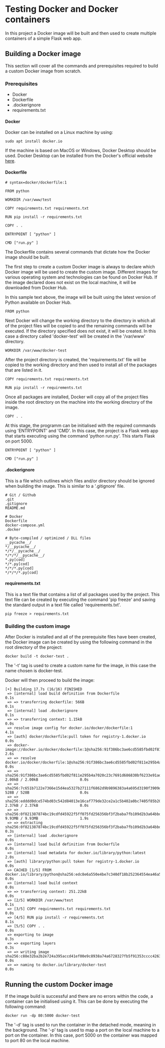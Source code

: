 # Testing Docker and Docker containers
In this project a Docker image will be built and then used to create multiple containers of a simple Flask web app.

## Building a Docker image
This section will cover all the commands and prerequisites required to build a custom Docker image from scratch.
### Prerequisites
* Docker
* Dockerfile
* .dockerignore
* requirements.txt

#### Docker
Docker can be installed on a Linux machine by using:
```
sudo apt install docker.io
```
If the machine is based on MacOS or Windows, Docker Desktop should be used. Docker Desktop can be installed from the Docker's official website [here](https://docs.docker.com/desktop/).

#### Dockerfile
```
# syntax=docker/dockerfile:1

FROM python

WORKDIR /var/www/test

COPY requirements.txt requirements.txt

RUN pip install -r requirements.txt

COPY . .

ENTRYPOINT [ "python" ]

CMD ["run.py" ]
```
The Dockerfile contains several commands that dictate how the Docker image should be built. 

The first step to create a custom Docker image is always to declare which Docker image will be used to create the custom image. Different images for various operating system and technologies can be found on Docker Hub. If the image declared does not exist on the local machine, it will be downloaded from Docker Hub. 

In this sample text above, the image will be built using the latest version of Python available on Docker Hub.
```
FROM python
```

Next Docker will change the working directory to the directory in which all of the project files will be copied to and the remaining commands will be executed. If the directory specified does not exist, it will be created. In this case a directory called 'docker-test' will be created in the '/var/www' directory.
```
WORKDIR /var/www/docker-test
```

After the project directory is created, the 'requirements.txt' file will be copied to the working directory and then used to install all of the packages that are listed in it.
```
COPY requirements.txt requirements.txt

RUN pip install -r requirements.txt
```

Once all packages are installed, Docker will copy all of the project files inside the root directory on the machine into the working directory of the image.
```
COPY . .
```

At this stage, the programm can be initialised with the required commands using 'ENTRYPOINT' and 'CMD'. In this case, the project is a Flask web app that starts executing using the command 'python run.py'. This starts Flask on port 5000.
```
ENTRYPOINT [ "python" ]

CMD ["run.py" ]
```

#### .dockerignore
This is a file which outlines which files and/or directory should be ignored when building the image. This is similar to a '.gitignore' file. 
```
# Git / Github
.git
.gitignore
README.md

# Docker
Dockerfile
docker-compose.yml
.docker

# Byte-compiled / optimized / DLL files
__pycache__/
*/__pycache__/
*/*/__pycache__/
*/*/*/__pycache__/
*.py[cod]
*/*.py[cod]
*/*/*.py[cod]
*/*/*/*.py[cod]
```

#### requirements.txt
This is a text file that contains a list of all packages used by the project. This text file can be created by executing the command 'pip freeze' and saving the standard output in a text file called 'requirements.txt'.
```
pip freeze > requirements.txt
```

### Building the custom image
After Docker is installed and all of the prerequisite files have been created, the Docker image can be created by using the following command in the root directory of the project:
```
docker build -t docker-test .
```
The '-t' tag is used to create a custom name for the image, in this case the name chosen is docker-test. 

Docker will then proceed to build the image:
```
[+] Building 17.7s (16/16) FINISHED
 => [internal] load build definition from Dockerfile                                                             0.1s
 => => transferring dockerfile: 566B                                                                             0.1s
 => [internal] load .dockerignore                                                                                0.1s
 => => transferring context: 1.15kB                                                                              0.0s
 => resolve image config for docker.io/docker/dockerfile:1                                                       4.1s
 => [auth] docker/dockerfile:pull token for registry-1.docker.io                                                 0.0s
 => docker-image://docker.io/docker/dockerfile:1@sha256:91f386bc3ae6cd5585fbd02f811e295b4a7020c23c7691d686830bf  2.6s
 => => resolve docker.io/docker/dockerfile:1@sha256:91f386bc3ae6cd5585fbd02f811e295b4a7020c23c7691d686830bf6233  0.0s
 => => sha256:91f386bc3ae6cd5585fbd02f811e295b4a7020c23c7691d686830bf6233e91ad 2.00kB / 2.00kB                   0.0s
 => => sha256:7c651b7122e7366e15d4ea5327b27111f6862d9b9896383a4a695d3190f3909d 528B / 528B                       0.0s
 => => sha256:edddd0dce574bd03c542d84013e16caf779de32ce2a1c5b402a0bc7405f85b20 2.37kB / 2.37kB                   0.0s
 => => sha256:0f821387874bc19cdfd45922f5ff075fd256356bf3f2baba7fb109d2b3a64bbd 9.93MB / 9.93MB                   1.9s
 => => extracting sha256:0f821387874bc19cdfd45922f5ff075fd256356bf3f2baba7fb109d2b3a64bbd                        0.3s
 => [internal] load .dockerignore                                                                                0.0s
 => [internal] load build definition from Dockerfile                                                             0.0s
 => [internal] load metadata for docker.io/library/python:latest                                                 2.0s
 => [auth] library/python:pull token for registry-1.docker.io                                                    0.0s
 => CACHED [1/5] FROM docker.io/library/python@sha256:edc8e6a550e4be7c340df18b252364554ea46a5ac14be4dcad711c285  0.0s
 => [internal] load build context                                                                                0.0s
 => => transferring context: 251.22kB                                                                            0.0s
 => [2/5] WORKDIR /var/www/test                                                                                  0.1s
 => [3/5] COPY requirements.txt requirements.txt                                                                 0.0s
 => [4/5] RUN pip install -r requirements.txt                                                                    8.1s
 => [5/5] COPY . .                                                                                               0.0s
 => exporting to image                                                                                           0.3s
 => => exporting layers                                                                                          0.3s
 => => writing image sha256:c88e32ba2b2e724a395accd41ef00e9c8938a74a6728327fb5f91353cccc4263                     0.0s
 => => naming to docker.io/library/docker-test                                                                   0.0s
```

## Running the custom Docker image
If the image build is successful and there are no errors within the code, a container can be initialised using it. This can be done by executing the following command:
```
docker run -dp 80:5000 docker-test
```
The '-d' tag is used to run the container in the detached mode, meaning in the background. The '-p' tag is used to map a port on the local machine to a port on the container. In this case, port 5000 on the container was mapped to port 80 on the local machine.